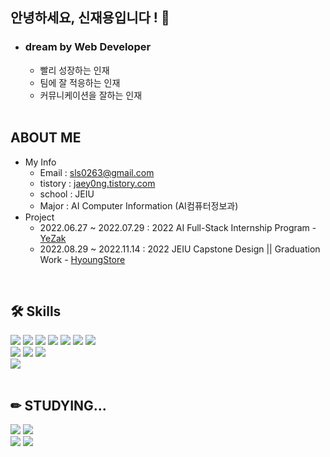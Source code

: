 ## 안녕하세요, 신재용입니다 ! 👋 

* ### dream by Web Developer
  * 빨리 성장하는 인재 
  * 팀에 잘 적응하는 인재
  * 커뮤니케이션을 잘하는 인재 <br/><br/>
<!-- <p>💛 → <a href="https://www.instagram.com/j__y0ng/"> INSTARGRAM </a></p> <br/> -->

<div align=left><h2>ABOUT ME</h2></div>

* My Info
  * Email : sls0263@gmail.com
  * tistory : <a href="https://jaey0ng.tistory.com/">jaey0ng.tistory.com</a>
  * school : JEIU
  * Major : AI Computer Information (AI컴퓨터정보과)
* Project
  * 2022.06.27 ~ 2022.07.29 : 2022 AI Full-Stack Internship Program - <a href="https://github.com/YeZak">YeZak</a>
  * 2022.08.29 ~ 2022.11.14 : 2022 JEIU Capstone Design || Graduation Work - <a href="https://github.com/HyoungStore">HyoungStore</a>
<br/>

<div align=left><h2>🛠 Skills </h2></div>

<div align=left>
  <img src="https://img.shields.io/badge/-HTML5-F05032?style=for-the-badge&logo=html5&logoColor=ffffff"/>
  <img src="https://img.shields.io/badge/CSS3-007ACC.svg?style=for-the-badge&logo=css3"/>
  <img src="https://img.shields.io/badge/JSP-007396?style=for-the-badge&logo=java&logoColor=white">
  <img src="https://img.shields.io/badge/Python-3776AB?style=for-the-badge&logo=Python&logoColor=white">
  <img src="https://img.shields.io/badge/django-092E20?style=for-the-badge&logo=django&logoColor=white"> 
  <img src="https://img.shields.io/badge/flask-092E20?style=for-the-badge&logo=flask&logoColor=white"> 
  <img src="https://img.shields.io/badge/mysql-4479A1?style=for-the-badge&logo=mysql&logoColor=white"> <br/>
  
  <img src="https://img.shields.io/badge/GitHub-181717?style=for-the-badge&logo=github"/>
  <img src="https://img.shields.io/badge/Slack-4A154B?style=for-the-badge&logo=slack"/>
  <img src="https://img.shields.io/badge/Notion-000000?style=for-the-badge&logo=notion"/> <br/>
  
  <img src="https://img.shields.io/badge/Photoshop-31A8FF?style=for-the-badge&logo=adobe photoshop&logoColor=white"/>
</div> <br/>

<div align=left><h2>✏ STUDYING... </h2></div>

<div align=left>
  <img src="https://img.shields.io/badge/spring-6DB33F?style=for-the-badge&logo=spring&logoColor=white">
  <img src="https://img.shields.io/badge/-JavaScript-F7DF1E?style=for-the-badge&logo=javascript&logoColor=000000"/> 
   <br/>
  <img src="https://img.shields.io/badge/-React-222222?style=for-the-badge&logo=react"/>
  <img src="https://img.shields.io/badge/node.js-339933?style=for-the-badge&logo=Node.js&logoColor=white">
</div> <br/>


<!--
**sls0263/sls0263** is a ✨ _special_ ✨ repository because its `README.md` (this file) appears on your GitHub profile.

Here are some ideas to get you started:

- 🔭 I’m currently working on ...
- 🌱 I’m currently learning ...
- 👯 I’m looking to collaborate on ...
- 🤔 I’m looking for help with ...
- 💬 Ask me about ...
- 📫 How to reach me: ...
- 😄 Pronouns: ...
- ⚡ Fun fact: ...
-->
